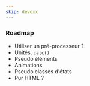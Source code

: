 ```yaml
---
skip: devoxx
---
```


### Roadmap
 
* Utiliser un pré-processeur ?
* Unités, `calc()`
* Pseudo éléments
* Animations
* Pseudo classes d'états
* Pur HTML ?

